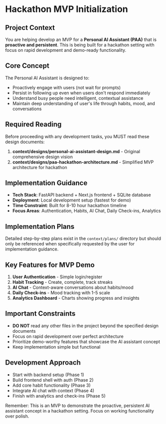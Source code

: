 # Hackathon MVP Initialization

## Project Context
You are helping develop an MVP for a **Personal AI Assistant (PAA)** that is **proactive and persistent**. This is being built for a hackathon setting with focus on rapid development and demo-ready functionality.

## Core Concept
The Personal AI Assistant is designed to:
- Proactively engage with users (not wait for prompts)
- Persist in following up even when users don't respond immediately
- Understand busy people need intelligent, contextual assistance
- Maintain deep understanding of user's life through habits, mood, and conversations

## Required Reading
Before proceeding with any development tasks, you MUST read these design documents:

1. **context/designs/personal-ai-assistant-design.md** - Original comprehensive design vision
2. **context/designs/paa-hackathon-architecture.md** - Simplified MVP architecture for hackathon

## Implementation Guidance
- **Tech Stack**: FastAPI backend + Next.js frontend + SQLite database
- **Deployment**: Local development setup (fastest for demo)
- **Time Constraint**: Built for 8-10 hour hackathon timeline
- **Focus Areas**: Authentication, Habits, AI Chat, Daily Check-ins, Analytics

## Implementation Plans
Detailed step-by-step plans exist in the `context/plans/` directory but should only be referenced when specifically requested by the user for implementation guidance.

## Key Features for MVP Demo
1. **User Authentication** - Simple login/register
2. **Habit Tracking** - Create, complete, track streaks
3. **AI Chat** - Context-aware conversations about habits/mood
4. **Daily Check-ins** - Mood tracking with 1-5 scale
5. **Analytics Dashboard** - Charts showing progress and insights

## Important Constraints
- **DO NOT** read any other files in the project beyond the specified design documents
- Focus on rapid development over perfect architecture
- Prioritize demo-worthy features that showcase the AI assistant concept
- Keep implementation simple but functional

## Development Approach
- Start with backend setup (Phase 1)
- Build frontend shell with auth (Phase 2) 
- Add core habit functionality (Phase 3)
- Integrate AI chat with context (Phase 4)
- Finish with analytics and check-ins (Phase 5)

Remember: This is an MVP to demonstrate the proactive, persistent AI assistant concept in a hackathon setting. Focus on working functionality over polish.